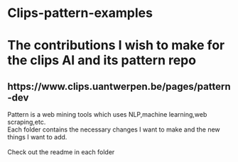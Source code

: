 # Clips-pattern-examples
<h1>The contributions I wish to make for the clips AI and its pattern repo</h1>
<h2>https://www.clips.uantwerpen.be/pages/pattern-dev</h2>
Pattern is a web mining tools which uses NLP,machine learning,web scraping,etc.
<br>Each folder contains the necessary changes I want to make and the new things I want to add.</br>
<br>Check out the readme in each folder</br>


